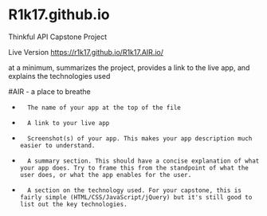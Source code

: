 # R1k17.github.io
Thinkful API Capstone Project

Live Version
https://r1k17.github.io/R1k17.AIR.io/


at a minimum, summarizes the project, provides a link to the live app, and explains the technologies used

#AIR - a place to breathe
* 		The name of your app at the top of the file
* 		A link to your live app
* 		Screenshot(s) of your app. This makes your app description much easier to understand.
* 		A summary section. This should have a concise explanation of what your app does. Try to frame this from the standpoint of what the user does, or what the app enables for the user.
* 		A section on the technology used. For your capstone, this is fairly simple (HTML/CSS/JavaScript/jQuery) but it's still good to list out the key technologies.


